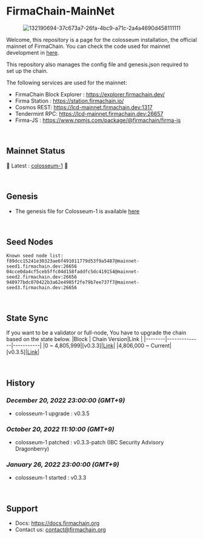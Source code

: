 # FirmaChain-MainNet


<center>

![132190694-37c673a7-26fa-4bc9-a71c-2a4a4690d458111111](https://user-images.githubusercontent.com/5277080/132265516-b6373d15-133c-41f3-a093-a93c34155c13.png) 

</center>

Welcome, this repository is a page for the colosseum installation, the official mainnet of FirmaChain. You can check the code used for mainnet development in [here](https://github.com/firmachain/firmachain).

This repository also manages the config file and genesis.json required to set up the chain.

The following services are used for the mainnet:
 - FirmaChain Block Explorer : https://explorer.firmachain.dev/
 - Firma Station : https://station.firmachain.io/
 - Cosmos REST: https://lcd-mainnet.firmachain.dev:1317
 - Tendermint RPC: https://lcd-mainnet.firmachain.dev:26657
 - Firma-JS : https://www.npmjs.com/package/@firmachain/firma-js

<br>

## Mainnet Status
:rocket: Latest : [colosseum-1](./colosseum-1) :rocket:

<br>

## Genesis
- The genesis file for Colosseum-1 is available [here](https://github.com/FirmaChain/mainnet/blob/main/colosseum-1/genesis.json)

<br>

## Seed Nodes
```
Known seed node list:
f89dcc15241e30323ae6f491011779d53f9a5487@mainnet-seed1.firmachain.dev:26656
04cce0da4cf5ceb5ffc04d158faddfc5dc419154@mainnet-seed2.firmachain.dev:26656
940977bdc070422b3a62e4985f2fe79b7ee737f7@mainnet-seed3.firmachain.dev:26656
```

<br>

## State Sync
If you want to be a validator or full-node, You have to upgrade the chain based on the state below.
|Block   | Chain Version|Link       |
|--------|--------------|-----------|
|0 ~ 4,805,999|[v0.3.3]|[Link](https://github.com/firmachain/firmachain/releases/tag/v0.3.3-patch)|
|4,806,000 ~ Current|[v0.3.5]|[Link](https://github.com/firmachain/firmachain/releases/tag/v0.3.5)|

<br>

## History

### *December 20, 2022 23:00:00 (GMT+9)*
- colosseum-1 upgrade : v0.3.5

### *October 20, 2022 11:10:00 (GMT+9)*
- colosseum-1 patched : v0.3.3-patch (IBC Security Advisory Dragonberry)

### *January 26, 2022 23:00:00 (GMT+9)*
- colosseum-1 started : v0.3.3

<br>

## Support
- Docs: https://docs.firmachain.org
- Contact us: [contact@firmachain.org](mailto:contact@firmachain.org)

